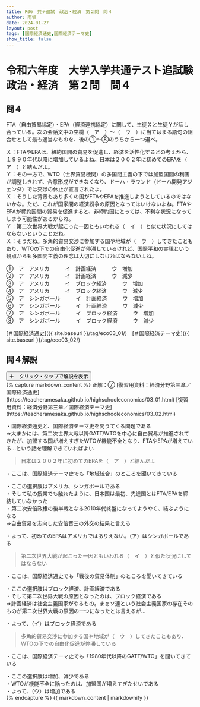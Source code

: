 ```yaml
---
title: R06　共テ追試　政治・経済　第２問　問４
author: 雨坂
date: 2024-01-27
layout: post
tags: [国際経済通史,国際経済テーマ史]
show_title: false
---
```

  
# 令和六年度　大学入学共通テスト追試験　政治・経済　第２問　問４  
  
## 問４  
FTA（自由貿易協定）・EPA（経済連携協定）に関して、生徒Ｘと生徒Ｙが話し合っている。次の会話文中の空欄（　ア　）〜（　ウ　）に当てはまる語句の組合せとして最も適当なものを、後の①〜⑧のうちから一つ選べ。  
  
Ｘ：FTAやEPAは、締約国間の貿易を促進し、経済を活性化するとの考えから、１９９０年代以降に増加しているよね。日本は２００２年に初めてのEPAを（　ア　）と結んだよ。  
Ｙ：その一方で、WTO（世界貿易機関）の多国間主義の下では加盟国間の利害が調整しきれず、合意形成ができなくなり、ドーハ・ラウンド（ドーハ開発アジェンダ）では交渉の休止が宣言されたよ。  
Ｘ：そうした背景もあり多くの国がFTAやEPAを推進しようとしているのではないかな。ただ、これが国家間の経済紛争の原因となってはいけないよね。FTAやEPAが締約国間の貿易を促進すると、非締約国にとっては、不利な状況になってしまう可能性があるからね。  
Ｙ：第二次世界大戦が起こった一因ともいわれる（　イ　）と似た状況にしてはならないということだね。  
Ｘ：そうだね。多角的貿易交渉に参加する国や地域が（　ウ　）してきたこともあり、WTOの下での自由化促進が停滞しているけれど、国際平和の実現という観点からも多国間主義の理念は大切にしなければならないよね。  
  
①　ア　アメリカ　　　イ　計画経済　　　ウ　増加  
②　ア　アメリカ　　　イ　計画経済　　　ウ　減少  
③　ア　アメリカ　　　イ　ブロック経済　　　ウ　増加  
④　ア　アメリカ　　　イ　ブロック経済　　　ウ　減少  
⑤　ア　シンガポール　　　イ　計画経済　　　ウ　増加  
⑥　ア　シンガポール　　　イ　計画経済　　　ウ　減少  
⑦　ア　シンガポール　　　イ　ブロック経済　　　ウ　増加  
⑧　ア　シンガポール　　　イ　ブロック経済　　　ウ　減少  
  
[＃国際経済通史]({{ site.baseurl }}/tag/eco03_01/)　[＃国際経済テーマ史]({{ site.baseurl }}/tag/eco03_02/)  
  
## 問４解説  
<div class="collapsible">
  <button class="collapsible-button">＋　クリック・タップで解説を表示</button>
  <div class="collapsible-content">
    {% capture markdown_content %}
正解：⑦  
[復習用資料：経済分野第三章／国際経済通史](https://teacheramesaka.github.io/highschooleconomics/03_01.html)
[復習用資料：経済分野第三章／国際経済テーマ史](https://teacheramesaka.github.io/highschooleconomics/03_02.html)
  
・国際経済通史と、国際経済テーマ史を問うてくる問題である  
⇒大まかには、第二次世界大戦以降GATT/WTOを中心に自由貿易が推進されてきたが、加盟する国が増えすぎたWTOが機能不全となり、FTAやEPAが増えている…という話を理解できていればよい  
  
>日本は２００２年に初めてのEPAを（　ア　）と結んだよ  
  
・ここは、国際経済テーマ史でも「地域統合」のところを聞いてきている  
  
・ここの選択肢はアメリカ、シンガポールである  
・そして私の授業でも触れたように、日本国は最初、先進国とはFTA/EPAを締結していなかった  
・第二次安倍政権の後半戦となる2010年代終盤になってようやく、結ぶようになる  
⇒自由貿易を志向した安倍晋三の外交の結果と言える  
  
・よって、初めてのEPAはアメリカではありえない。（ア）はシンガポールである  
  
>第二次世界大戦が起こった一因ともいわれる（　イ　）と似た状況にしてはならない  
  
・ここは、国際経済通史でも「戦後の貿易体制」のところを聞いてきている  
  
・ここの選択肢はブロック経済、計画経済である  
・そして第二次世界大戦の原因となったのは、ブロック経済である  
⇒計画経済は社会主義国家がやるもの。まぁソ連という社会主義国家の存在そのものが第二次世界大戦の原因の一つになったとは言えるが…  
  
・よって、（イ）はブロック経済である  
  
>多角的貿易交渉に参加する国や地域が（　ウ　）してきたこともあり、WTOの下での自由化促進が停滞している  
  
・ここは、国際経済テーマ史でも「1980年代以降のGATT/WTO」を聞いてきている  
  
・ここの選択肢は増加、減少である  
・WTOが機能不全に陥ったのは、加盟国が増えすぎたせいである  
・よって、（ウ）は増加である  
    {% endcapture %}
    {{ markdown_content | markdownify }}
  </div>
</div>
